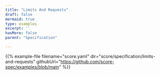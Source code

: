 ```yaml
---
title: "Limits And Requests"
draft: false
mermaid: true
type: examples
excerpt: ''
hasMore: false
parent: "Specification"

---
```




{{% example-file filename="score.yaml" dir="score/specification/limits-and-requests" githubUrl="https://github.com/score-spec/examples/blob/main" %}}
